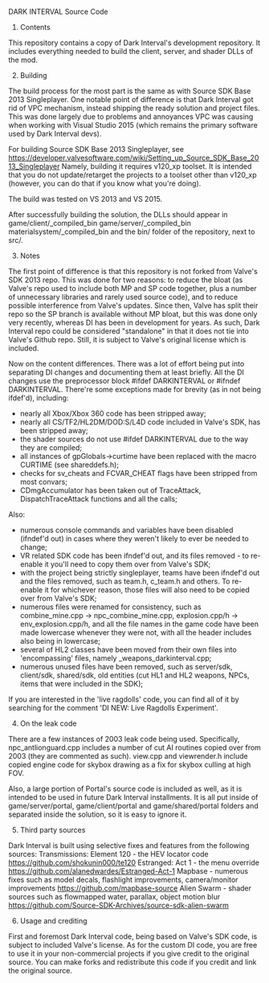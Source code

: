 DARK INTERVAL Source Code

1. Contents

This repository contains a copy of Dark Interval's development repository.
It includes everything needed to build the client, server, and shader DLLs of the mod.

2. Building

The build process for the most part is the same as with Source SDK Base 2013 Singleplayer.
One notable point of difference is that Dark Interval got rid of VPC mechanism, instead
shipping the ready solution and project files. This was done largely due to problems and 
annoyances VPC was causing when working with Visual Studio 2015 (which remains the primary
software used by Dark Interval devs).

For building Source SDK Base 2013 Singleplayer, see 
https://developer.valvesoftware.com/wiki/Setting_up_Source_SDK_Base_2013_Singleplayer
Namely, building it requires v120_xp toolset. It is intended that you
do not update/retarget the projects to a toolset other than v120_xp
(however, you can do that if you know what you're doing).

The build was tested on VS 2013 and VS 2015.

After successfully building the solution, the DLLs should appear in 
game/client/_compiled_bin
game/server/_compiled_bin
materialsystem/_compiled_bin
and the bin/ folder of the repository, next to src/.

3. Notes

The first point of difference is that this repository is not forked from Valve's SDK 2013 repo.
This was done for two reasons: to reduce the bloat (as Valve's repo used to include both
MP and SP code together, plus a number of unnecessary libraries and rarely used source code),
and to reduce possible interference from Valve's updates. Since then, Valve has split their repo
so the SP branch is available without MP bloat, but this was done only very recently, whereas 
DI has been in development for years.
As such, Dark Interval repo could be considered "standalone" in that it does not tie into Valve's
Github repo. Still, it is subject to Valve's original license which is included.

Now on the content differences. 
There was a lot of effort being put into separating DI changes and documenting them at least briefly.
All the DI changes use the preprocessor block #ifdef DARKINTERVAL or #ifndef DARKINTERVAL.
There're some exceptions made for brevity (as in not being ifdef'd), including:
* nearly all Xbox/Xbox 360 code has been stripped away;
* nearly all CS/TF2/HL2DM/DOD:S/L4D code included in Valve's SDK, has been stripped away;
* the shader sources do not use #ifdef DARKINTERVAL due to the way they are compiled;
* all instances of gpGlobals->curtime have been replaced with the macro CURTIME (see shareddefs.h);
* checks for sv_cheats and FCVAR_CHEAT flags have been stripped from most
convars;
* CDmgAccumulator has been taken out of TraceAttack, DispatchTraceAttack functions and all the calls;

Also:
* numerous console commands and variables have been disabled (ifndef'd out) in cases
where they weren't likely to ever be needed to change;
* VR related SDK code has been ifndef'd out, and its files removed - to re-enable it
you'll need to copy them over from Valve's SDK;
* with the project being strictly singleplayer, teams have been ifndef'd out and 
the files removed, such as team.h, c_team.h and others.
To re-enable it for whichever reason, those files will also need to be copied over
from Valve's SDK;
* numerous files were renamed for consistency, such as combine_mine.cpp -> npc_combine_mine.cpp,
explosion.cpp/h -> env_explosion.cpp/h, and all the file names in the game code have been
made lowercase whenever they were not, with all the header includes also being in lowercase;
* several of HL2 classes have been moved from their own files into 'encompassing' files,
namely _weapons_darkinterval.cpp;
* numerous unused files have been removed, such as server/sdk, client/sdk, shared/sdk, old 
entities (cut HL1 and HL2 weapons, NPCs, items that were included in the SDK);

If you are interested in the 'live ragdolls' code, you can find all of it by searching for the comment
'DI NEW: Live Ragdolls Experiment'.

4. On the leak code

There are a few instances of 2003 leak code being used. Specifically, npc_antlionguard.cpp includes
a number of cut AI routines copied over from 2003 (they are commented as such). view.cpp and viewrender.h
include copied engine code for skybox drawing as a fix for skybox culling at high FOV.

Also, a large portion of Portal's source code is included as well, as it is intended to be used in future
Dark Interval installments. It is all put inside of game/server/portal, game/client/portal and game/shared/portal folders and 
separated inside the solution, so it is easy to ignore it.

5. Third party sources

Dark Interval is built using selective fixes and features from the following sources:
Transmissions: Element 120 - the HEV locator code
https://github.com/shokunin000/te120
Estranged: Act 1 - the menu override
https://github.com/alanedwardes/Estranged-Act-1
Mapbase - numerous fixes such as model decals, flashlight improvements, camera/monitor improvements
https://github.com/mapbase-source
Alien Swarm - shader sources such as flowmapped water, parallax, object motion blur
https://github.com/Source-SDK-Archives/source-sdk-alien-swarm

6. Usage and crediting

First and foremost Dark Interval code, being based on Valve's SDK code, is subject to included Valve's license.
As for the custom DI code, you are free to use it in your non-commercial projects if you give credit to
the original source. You can make forks and redistribute this code if you credit and link the original source.

